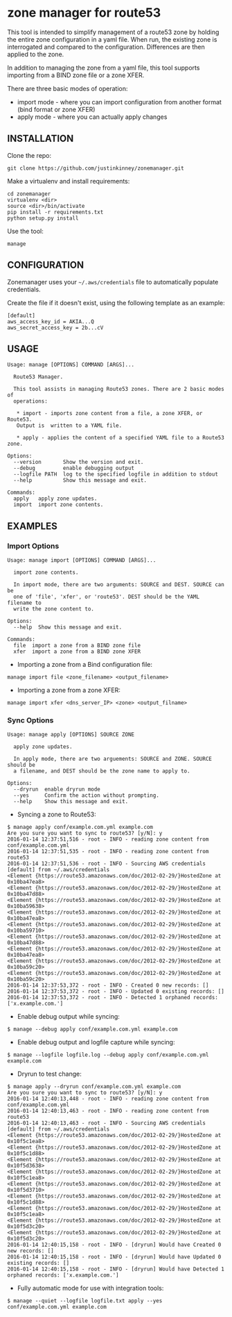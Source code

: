 # zone manager for route53

This tool is intended to simplify management of a route53 zone by holding the entire zone configuration in a yaml file. When run, the existing zone is interrogated and compared to the configuration. Differences are then applied to the zone.

In addition to managing the zone from a yaml file, this tool supports importing from a BIND zone file or a zone XFER.

There are three basic modes of operation:

* import mode - where you can import configuration from another format (bind format or zone XFER)
* apply mode - where you can actually apply changes

## INSTALLATION

Clone the repo:
```
git clone https://github.com/justinkinney/zonemanager.git
```

Make a virtualenv and install requirements:
```
cd zonemanager
virtualenv <dir>
source <dir>/bin/activate
pip install -r requirements.txt
python setup.py install
```

Use the tool:
```
manage
```

## CONFIGURATION
Zonemanager uses your `~/.aws/credentials` file to automatically populate credentials.

Create the file if it doesn't exist, using the following template as an example:
```
[default]
aws_access_key_id = AKIA...Q
aws_secret_access_key = 2b...cV
```

## USAGE
```
Usage: manage [OPTIONS] COMMAND [ARGS]...

  Route53 Manager.

  This tool assists in managing Route53 zones. There are 2 basic modes of
  operations:

   * import - imports zone content from a file, a zone XFER, or Route53.
   Output is  written to a YAML file.

   * apply - applies the content of a specified YAML file to a Route53 zone.

Options:
  --version       Show the version and exit.
  --debug         enable debugging output
  --logfile PATH  log to the specified logfile in addition to stdout
  --help          Show this message and exit.

Commands:
  apply   apply zone updates.
  import  import zone contents.
```

## EXAMPLES

### Import Options
```
Usage: manage import [OPTIONS] COMMAND [ARGS]...

  import zone contents.

  In import mode, there are two arguments: SOURCE and DEST. SOURCE can be
  one of 'file', 'xfer', or 'route53'. DEST should be the YAML filename to
  write the zone content to.

Options:
  --help  Show this message and exit.

Commands:
  file  import a zone from a BIND zone file
  xfer  import a zone from a BIND zone XFER
```

* Importing a zone from a Bind configuration file:
```
manage import file <zone_filename> <output_filename>
```

* Importing a zone from a zone XFER:
```
manage import xfer <dns_server_IP> <zone> <output_filname>
```

### Sync Options
```
Usage: manage apply [OPTIONS] SOURCE ZONE

  apply zone updates.

  In apply mode, there are two arguements: SOURCE and ZONE. SOURCE should be
  a filename, and DEST should be the zone name to apply to.

Options:
  --dryrun  enable dryrun mode
  --yes     Confirm the action without prompting.
  --help    Show this message and exit.
```

* Syncing a zone to Route53:
```
$ manage apply conf/example.com.yml example.com
Are you sure you want to sync to route53? [y/N]: y
2016-01-14 12:37:51,516 - root - INFO - reading zone content from conf/example.com.yml
2016-01-14 12:37:51,535 - root - INFO - reading zone content from route53
2016-01-14 12:37:51,536 - root - INFO - Sourcing AWS credentials [default] from ~/.aws/credentials
<Element {https://route53.amazonaws.com/doc/2012-02-29/}HostedZone at 0x10ba47ea8>
<Element {https://route53.amazonaws.com/doc/2012-02-29/}HostedZone at 0x10ba47d88>
<Element {https://route53.amazonaws.com/doc/2012-02-29/}HostedZone at 0x10ba59638>
<Element {https://route53.amazonaws.com/doc/2012-02-29/}HostedZone at 0x10ba47ea8>
<Element {https://route53.amazonaws.com/doc/2012-02-29/}HostedZone at 0x10ba59710>
<Element {https://route53.amazonaws.com/doc/2012-02-29/}HostedZone at 0x10ba47d88>
<Element {https://route53.amazonaws.com/doc/2012-02-29/}HostedZone at 0x10ba47ea8>
<Element {https://route53.amazonaws.com/doc/2012-02-29/}HostedZone at 0x10ba59c20>
<Element {https://route53.amazonaws.com/doc/2012-02-29/}HostedZone at 0x10ba59c20>
2016-01-14 12:37:53,372 - root - INFO - Created 0 new records: []
2016-01-14 12:37:53,372 - root - INFO - Updated 0 existing records: []
2016-01-14 12:37:53,372 - root - INFO - Detected 1 orphaned records: ['x.example.com.']
```

* Enable debug output while syncing:
```
$ manage --debug apply conf/example.com.yml example.com
```

* Enable debug output and logfile capture while syncing:
```
$ manage --logfile logfile.log --debug apply conf/example.com.yml example.com
```

* Dryrun to test change:
```
$ manage apply --dryrun conf/example.com.yml example.com
Are you sure you want to sync to route53? [y/N]: y
2016-01-14 12:40:13,448 - root - INFO - reading zone content from conf/example.com.yml
2016-01-14 12:40:13,463 - root - INFO - reading zone content from route53
2016-01-14 12:40:13,463 - root - INFO - Sourcing AWS credentials [default] from ~/.aws/credentials
<Element {https://route53.amazonaws.com/doc/2012-02-29/}HostedZone at 0x10f5c1ea8>
<Element {https://route53.amazonaws.com/doc/2012-02-29/}HostedZone at 0x10f5c1d88>
<Element {https://route53.amazonaws.com/doc/2012-02-29/}HostedZone at 0x10f5d3638>
<Element {https://route53.amazonaws.com/doc/2012-02-29/}HostedZone at 0x10f5c1ea8>
<Element {https://route53.amazonaws.com/doc/2012-02-29/}HostedZone at 0x10f5d3710>
<Element {https://route53.amazonaws.com/doc/2012-02-29/}HostedZone at 0x10f5c1d88>
<Element {https://route53.amazonaws.com/doc/2012-02-29/}HostedZone at 0x10f5c1ea8>
<Element {https://route53.amazonaws.com/doc/2012-02-29/}HostedZone at 0x10f5d3c20>
<Element {https://route53.amazonaws.com/doc/2012-02-29/}HostedZone at 0x10f5d3c20>
2016-01-14 12:40:15,158 - root - INFO - [dryrun] Would have Created 0 new records: []
2016-01-14 12:40:15,158 - root - INFO - [dryrun] Would have Updated 0 existing records: []
2016-01-14 12:40:15,158 - root - INFO - [dryrun] Would have Detected 1 orphaned records: ['x.example.com.']
```

* Fully automatic mode for use with integration tools:
```
$ manage --quiet --logfile logfile.txt apply --yes conf/example.com.yml example.com
```


